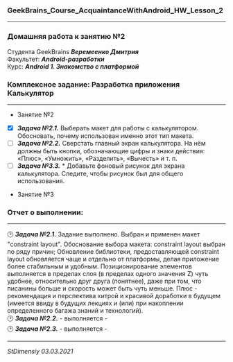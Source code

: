 ### GeekBrains_Course_AcquaintanceWithAndroid_HW_Lesson_2
---
### Домашняя работа к занятию №2
Студента GeekBrains ***Веремеенко Дмитрия***    
Факультет: ***Android-разработки***    
Курс: ***Android 1. Знакомство с платформой***    
### Комплексное задание: Разработка приложения Калькулятор
---
- Занятие №2
- [X] ***Задача №2.1.***	Выберать макет для работы с калькулятором. Обосновать, почему использован именно этот тип макета.   
- [ ] ***Задача №2.2.***	Сверстать главный экран калькулятора. На нём должны быть кнопки, обозначающие цифры и знаки действия: «Плюс», «Умножить», «Разделить», «Вычесть» и т. п.    
- [ ] ***Задача №3.3.***	* Добавьте фоновый рисунок для экрана калькулятора. Следите, чтобы рисунок был для общего использования. 
- Занятие №3 
  
     
### Отчет о выполнении:
---    
:clock2: ***Задача №2.1.***	 Задание выполнено. Выбран и применен макет "constraint layout". Обоснование выбора макета: constraint layout выбран по ряду причин;
Обновление библиотеки, предоставляющей constraint layout обновляется чаще и отдельно от платформы, делая приложение более стабильным и удобным.
Позиционирование элементов выполняется в пределах слоя (в пределах одного значения Z) чуть удобнее, относительно друг друга (понятнее), даже при том, что писанины больше и скорость может быть чуть меньше.
Плюс  - рекомендация и перспектива хитрой и красивой доработки в будущем (имеется ввиду в будущих лекциях и (или) при накоплении определенного багажа знаний и технологий).                
:clock2: ***Задача №2.2.***	 - выполняется -        
:clock2: ***Задача №2.3.***	 - выполняется -        
  

---   

*StDimensiy 03.03.2021*
